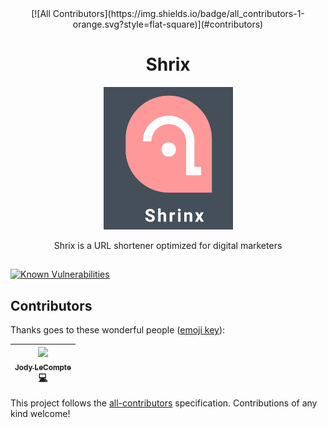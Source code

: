 <div align="center">
[![All Contributors](https://img.shields.io/badge/all_contributors-1-orange.svg?style=flat-square)](#contributors)
<h1>Shrix</h1>
<div>
<img src="logo.png">
</div>
<p>Shrix is a URL shortener optimized for digital marketers</p> 
<h2>
</div>

[![Known Vulnerabilities](https://snyk.io/test/github/jodylecompte/Shrinx/badge.svg?targetFile=package.json)](https://snyk.io/test/github/jodylecompte/Shrinx?targetFile=package.json)
## Contributors

Thanks goes to these wonderful people ([emoji key](https://github.com/kentcdodds/all-contributors#emoji-key)):

<!-- ALL-CONTRIBUTORS-LIST:START - Do not remove or modify this section -->
<!-- prettier-ignore -->
| [<img src="https://avatars0.githubusercontent.com/u/38302762?v=4" width="100px;"/><br /><sub><b>Jody LeCompte</b></sub>](https://jodylecompte.com)<br />[💻](https://github.com/jodylecompte/Shrinx/commits?author=jodylecompte "Code") |
| :---: |
<!-- ALL-CONTRIBUTORS-LIST:END -->

This project follows the [all-contributors](https://github.com/kentcdodds/all-contributors) specification. Contributions of any kind welcome!